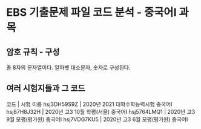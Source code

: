 # EBS 기출문제 파일 코드 분석 - 중국어Ⅰ 과목
## 암호 규칙 - 구성
총 8자의 문자열이다.
알파벳 대소문자, 숫자로 구성된다.
## 여러 시험지들과 그 코드
코드      	| 시험 이름
hsj3DH59S9Z	| 2020년 2021 대학수학능력시험 중국어Ⅰ
hsj87H8J32H	| 2020년 고3 10월 학평(서울) 중국어Ⅰ
hsj5764LMQ1	| 2020년 고3 9월 모평(평가원) 중국어Ⅰ
hsj7VDG7KU5	| 2020년 고3 6월 모평(평가원) 중국어Ⅰ
